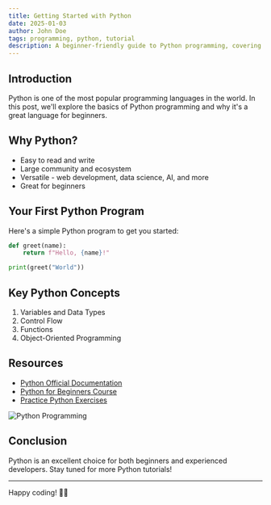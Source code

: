 ```yaml
---
title: Getting Started with Python
date: 2025-01-03
author: John Doe
tags: programming, python, tutorial
description: A beginner-friendly guide to Python programming, covering basic concepts, syntax, and practical examples for those starting their programming journey.
---
```


## Introduction

Python is one of the most popular programming languages in the world. In this post, we'll explore the basics of Python programming and why it's a great language for beginners.

## Why Python?

- Easy to read and write
- Large community and ecosystem
- Versatile - web development, data science, AI, and more
- Great for beginners

## Your First Python Program

Here's a simple Python program to get you started:

```python
def greet(name):
    return f"Hello, {name}!"

print(greet("World"))
```

## Key Python Concepts

1. Variables and Data Types
2. Control Flow
3. Functions
4. Object-Oriented Programming

## Resources

- [Python Official Documentation](https://docs.python.org/)
- [Python for Beginners Course](https://example.com/python-course)
- [Practice Python Exercises](https://example.com/exercises)

![Python Programming](/images/default-post-image.jpg)

## Conclusion

Python is an excellent choice for both beginners and experienced developers. Stay tuned for more Python tutorials!

---

Happy coding! 🐍✨